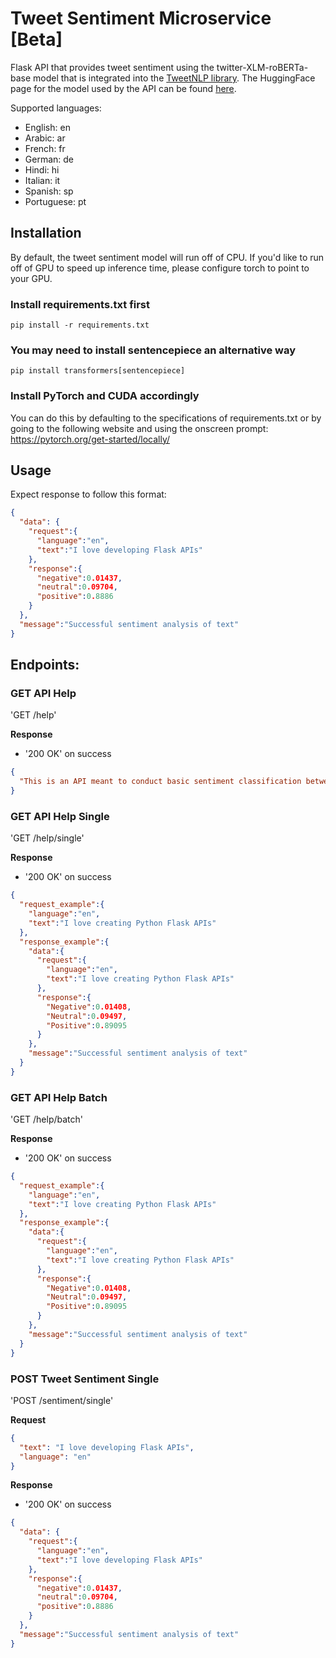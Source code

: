 # Tweet Sentiment Microservice [Beta]
Flask API that provides tweet sentiment using the twitter-XLM-roBERTa-base model that is integrated into the <a href="https://github.com/cardiffnlp/tweetnlp">TweetNLP library</a>.  The HuggingFace page for the model used by the API can be found <a href="https://huggingface.co/cardiffnlp/twitter-xlm-roberta-base-sentiment">here</a>. 

Supported languages:
- English: en
- Arabic: ar
- French: fr
- German: de
- Hindi: hi
- Italian: it
- Spanish: sp
- Portuguese: pt

## Installation
By default, the tweet sentiment model will run off of CPU.  If you'd like to run off of GPU to speed up inference time, please configure torch to point to your GPU.

### Install requirements.txt first
```
pip install -r requirements.txt
```

### You may need to install sentencepiece an alternative way
```
pip install transformers[sentencepiece]
```

### Install PyTorch and CUDA accordingly
You can do this by defaulting to the specifications of requirements.txt or by going to the following website and using the onscreen prompt: https://pytorch.org/get-started/locally/

## Usage
Expect response to follow this format:

```json
{
  "data": {
    "request":{
      "language":"en",
      "text":"I love developing Flask APIs"
    },
    "response":{
      "negative":0.01437,
      "neutral":0.09704,
      "positive":0.8886
    }
  },
  "message":"Successful sentiment analysis of text"
}
```

## Endpoints:

### GET API Help

'GET /help'

**Response**

- '200 OK' on success

```json
{
  "This is an API meant to conduct basic sentiment classification between 8 languages using various transformer based tweet sentiment models."
}
```

### GET API Help Single

'GET /help/single'

**Response**

- '200 OK' on success

```json
{
  "request_example":{
    "language":"en",
    "text":"I love creating Python Flask APIs"
  },
  "response_example":{
    "data":{
      "request":{
        "language":"en",
        "text":"I love creating Python Flask APIs"
      },
      "response":{
        "Negative":0.01408,
        "Neutral":0.09497,
        "Positive":0.89095
      }
    },
    "message":"Successful sentiment analysis of text"
  }
}
```

### GET API Help Batch

'GET /help/batch'

**Response**

- '200 OK' on success

```json
{
  "request_example":{
    "language":"en", 
    "text":"I love creating Python Flask APIs"
  },
  "response_example":{
    "data":{
      "request":{
        "language":"en",
        "text":"I love creating Python Flask APIs"
      },
      "response":{
        "Negative":0.01408,
        "Neutral":0.09497,
        "Positive":0.89095
      }
    },
    "message":"Successful sentiment analysis of text"
  }
}
```

### POST Tweet Sentiment Single

'POST /sentiment/single'

**Request**
```json
{
  "text": "I love developing Flask APIs",
  "language": "en"
}
```

**Response**
- '200 OK' on success

```json
{
  "data": {
    "request":{
      "language":"en",
      "text":"I love developing Flask APIs"
    },
    "response":{
      "negative":0.01437,
      "neutral":0.09704,
      "positive":0.8886
    }
  },
  "message":"Successful sentiment analysis of text"
}
```

